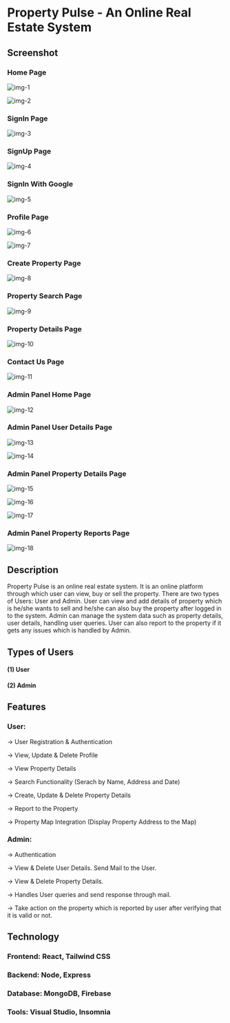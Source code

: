# Property Pulse - An Online Real Estate System

## Screenshot

### Home Page

![img-1](https://github.com/ChiragGitHub231/Real-Estate-System/assets/107389544/14a95187-668d-4131-a171-49b2527729ab)

![img-2](https://github.com/ChiragGitHub231/Real-Estate-System/assets/107389544/31c2e350-3595-4051-baf3-995b418064e8)

### SignIn Page

![img-3](https://github.com/ChiragGitHub231/Real-Estate-System/assets/107389544/d18703cb-48ba-429e-a8fe-6c5af957183a)

### SignUp Page

![img-4](https://github.com/ChiragGitHub231/Real-Estate-System/assets/107389544/48efcac1-71b6-4656-9f96-ae9a67097d18)

### SignIn With Google

![img-5](https://github.com/ChiragGitHub231/Real-Estate-System/assets/107389544/47fb8e81-123e-4041-9791-f35c018c3b72)

### Profile Page

![img-6](https://github.com/ChiragGitHub231/Real-Estate-System/assets/107389544/49817ec1-a6c0-484d-ac5c-0163c6a31a02)

![img-7](https://github.com/ChiragGitHub231/Real-Estate-System/assets/107389544/ae5c074c-3e04-46ab-bbd8-82b809db2e34)

### Create Property Page

![img-8](https://github.com/ChiragGitHub231/Real-Estate-System/assets/107389544/6cf76445-9160-4ffc-b223-0d9641cca1fb)

### Property Search Page

![img-9](https://github.com/ChiragGitHub231/Real-Estate-System/assets/107389544/24a66cb6-19de-4e9b-80be-03385677140c)

### Property Details Page

![img-10](https://github.com/ChiragGitHub231/Real-Estate-System/assets/107389544/bd266eb4-8c71-4057-8e5b-c83067b9f079)

### Contact Us Page

![img-11](https://github.com/ChiragGitHub231/Real-Estate-System/assets/107389544/b3ca9cef-e475-4491-822e-52bd60ffd85a)

### Admin Panel Home Page

![img-12](https://github.com/ChiragGitHub231/Real-Estate-System/assets/107389544/50e691e1-bcbe-4934-9311-133ac1c9672b)

### Admin Panel User Details Page

![img-13](https://github.com/ChiragGitHub231/Real-Estate-System/assets/107389544/e86b6695-a1ae-4d7c-8836-aa71680178c1)

![img-14](https://github.com/ChiragGitHub231/Real-Estate-System/assets/107389544/3c1e9c31-e07e-4998-895f-d50426880a0d)

### Admin Panel Property Details Page

![img-15](https://github.com/ChiragGitHub231/Real-Estate-System/assets/107389544/22c56a37-2b31-4dc5-bcd6-07d22862dca8)

![img-16](https://github.com/ChiragGitHub231/Real-Estate-System/assets/107389544/b0ce6b90-2697-44f6-8ea5-164eb16b4a88)

![img-17](https://github.com/ChiragGitHub231/Real-Estate-System/assets/107389544/5beeb5dd-fd6c-476a-be0d-a823dfdbe912)

### Admin Panel Property Reports Page

![img-18](https://github.com/ChiragGitHub231/Real-Estate-System/assets/107389544/b1855c4f-670d-490a-aaed-af12c1856687)

## Description

Property Pulse is an online real estate system. It is an online platform through which user can view, buy or sell the property. 
There are two types of Users: User and Admin. User can view and add details of property which is he/she wants to sell and he/she can also buy the property after logged in to the system. 
Admin can manage the system data such as property details, user details, handling user queries. User can also report to the property if it gets any issues which is handled by Admin.

## Types of Users

#### (1) User
#### (2) Admin

## Features

### User:

-> User Registration & Authentication

-> View, Update & Delete Profile

-> View Property Details

-> Search Functionality (Serach by Name, Address and Date)

-> Create, Update & Delete Property Details

-> Report to the Property

-> Property Map Integration (Display Property Address to the Map)

### Admin:

-> Authentication

-> View & Delete User Details. Send Mail to the User.

-> View & Delete Property Details.

-> Handles User queries and send response through mail.

-> Take action on the property which is reported by user after verifying that it is valid or not.

## Technology

### Frontend: React, Tailwind CSS

### Backend: Node, Express

### Database: MongoDB, Firebase

### Tools: Visual Studio, Insomnia 
